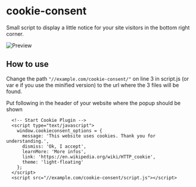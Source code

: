 # cookie-consent

Small script to display a little notice for your site visitors in the bottom right corner.

![Preview](https://puu.sh/ymwOO/f002b0a5c9.png)

## How to use

Change the path `"//example.com/cookie-consent/"` on line 3 in script.js (or var e if you use the minified version) to the url where the 3 files will be found.

Put following in the header of your website where the popup should be shown
```
  <!-- Start Cookie Plugin -->
  <script type="text/javascript">
    window.cookieconsent_options = {
      message: 'This website uses cookies. Thank you for understanding.',
      dismiss: 'Ok, I accept',
      learnMore: 'More infos',
      link: 'https://en.wikipedia.org/wiki/HTTP_cookie',
      theme: 'light-floating'
    };
  </script>
  <script src="//example.com/cookie-consent/script.js"></script>
```
